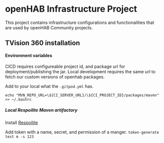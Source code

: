 # openHAB Infrastructure Project

This project contains infrastructure configurations and functionalities that are used by openHAB Community projects.

## TVision 360 installation

#### Environment variables
CICD requires configureable project id, and package url for deployment/publishing the jar. Local development requires the same url to fetch our custom versions of openhab packages. 

Add to your local what the `.gitpod.yml` has.

```
echo "MVN_REPO_URL=\${CI_SERVER_URL}/\${CI_PROJECT_ID}/packages/maven" >> ~/.bashrc
```

##### Local Respoilite Maven artifactory

Install [Respoilite](https://reposilite.com/guide/about)

Add token with a name, secret, and permission of a manger. `token-generate test m -s 123`